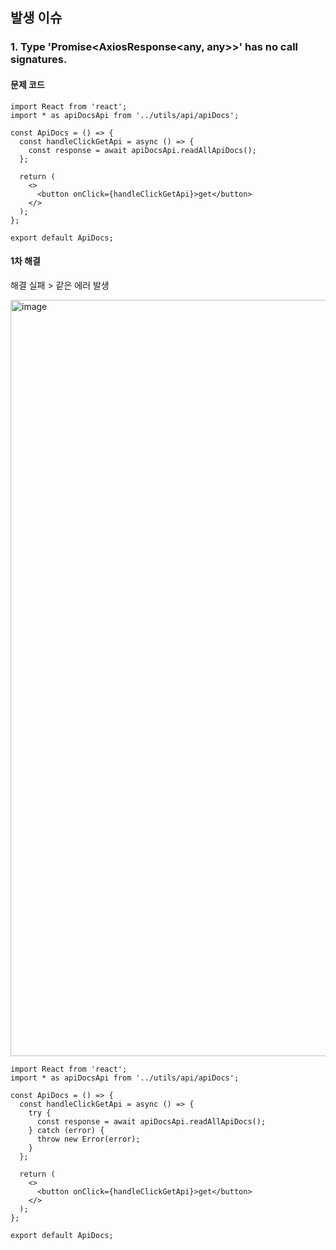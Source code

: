 ## 발생 이슈

### 1. Type 'Promise<AxiosResponse<any, any>>' has no call signatures.

#### 문제 코드

```tsx
import React from 'react';
import * as apiDocsApi from '../utils/api/apiDocs';

const ApiDocs = () => {
  const handleClickGetApi = async () => {
    const response = await apiDocsApi.readAllApiDocs();
  };

  return (
    <>
      <button onClick={handleClickGetApi}>get</button>
    </>
  );
};

export default ApiDocs;
```

#### 1차 해결

해결 실패 > 같은 에러 발생

<img width="1210" alt="image" src="https://user-images.githubusercontent.com/72931773/167432852-82886ddf-45d9-4302-8cf5-6ae25315e9e4.png">

```tsx
import React from 'react';
import * as apiDocsApi from '../utils/api/apiDocs';

const ApiDocs = () => {
  const handleClickGetApi = async () => {
    try {
      const response = await apiDocsApi.readAllApiDocs();
    } catch (error) {
      throw new Error(error);
    }
  };

  return (
    <>
      <button onClick={handleClickGetApi}>get</button>
    </>
  );
};

export default ApiDocs;
```
